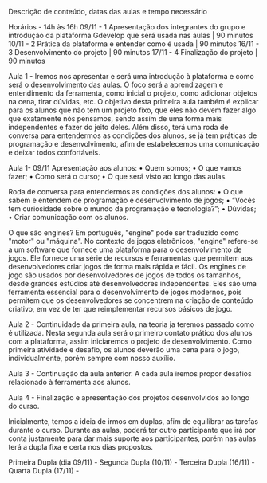 Descrição de conteúdo, datas das aulas e tempo necessário

Horários - 14h às 16h 
09/11 - 1 Apresentação dos integrantes do grupo e introdução da plataforma Gdevelop que será usada nas aulas | 90 minutos 
10/11 - 2 Prática da plataforma e entender como é usada | 90 minutos 
16/11 - 3 Desenvolvimento do projeto | 90 minutos 
17/11 - 4 Finalização do projeto | 90 minutos 

Aula 1 - Iremos nos apresentar e será uma introdução à plataforma e como será o desenvolvimento das aulas. O foco será a aprendizagem e entendimento da ferramenta, como inicial o projeto, como adicionar objetos na cena, tirar dúvidas, etc. O objetivo desta primeira aula também é explicar para os alunos que não tem um projeto fixo, que eles não devem fazer algo que exatamente nós pensamos, sendo assim de uma forma mais independentes e fazer do jeito deles. Além disso, terá uma roda de conversa para entendermos as condições dos alunos, se já tem práticas de programação e desenvolvimento, afim de estabelecemos uma comunicação e deixar todos confortáveis. 

Aula 1- 09/11 
Apresentação aos alunos:
•	Quem somos;
•	O que vamos fazer;
•	Como será o curso;
•	O que será visto ao longo das aulas.

Roda de conversa para entendermos as condições dos alunos:
•	O que sabem e entendem de programação e desenvolvimento de jogos;
•	“Vocês tem curiosidade sobre o mundo da programação e tecnologia?”;
•	Dúvidas;
•	Criar comunicação com os alunos.

O que são engines? Em português, "engine" pode ser traduzido como "motor" ou "máquina". No contexto de jogos eletrônicos, "engine" refere-se a um software que fornece uma plataforma para o desenvolvimento de jogos. Ele fornece uma série de recursos e ferramentas que permitem aos desenvolvedores criar jogos de forma mais rápida e fácil.
Os engines de jogo são usados por desenvolvedores de jogos de todos os tamanhos, desde grandes estúdios até desenvolvedores independentes. Eles são uma ferramenta essencial para o desenvolvimento de jogos modernos, pois permitem que os desenvolvedores se concentrem na criação de conteúdo criativo, em vez de ter que reimplementar recursos básicos de jogo.

Aula 2 - Continuidade da primeira aula, na teoria ja teremos passado como é utilizada. Nesta segunda aula será o primeiro contato prático dos alunos com a plataforma, assim iniciaremos o projeto de desenvolvimento. Como primeira atividade e desafio, os alunos deverão uma cena para o jogo, individualmente, porém sempre com nosso auxílio. 

Aula 3 - Continuação da aula anterior. A cada aula iremos propor desafios relacionado à ferramenta aos alunos. 

Aula 4 - Finalização e apresentação dos projetos desenvolvidos ao longo do curso.

Inicialmente, temos a ideia de irmos em duplas, afim de equilibrar as tarefas durante o curso. Durante as aulas, poderá ter outro participante que irá por conta justamente para dar mais suporte aos participantes, porém nas aulas terá a dupla fixa e certa nos dias propostos. 

Primeira Dupla (dia 09/11) -
Segunda Dupla (10/11) -
Terceira Dupla (16/11) -
Quarta Dupla (17/11) - 

